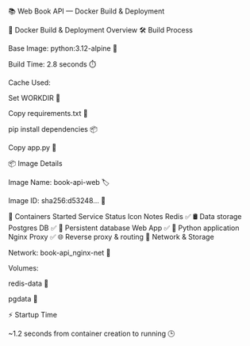 📚 Web Book API — Docker Build & Deployment

🚀 Docker Build & Deployment Overview
🛠️ Build Process

Base Image: python:3.12-alpine 🐍

Build Time: 2.8 seconds ⏱️

Cache Used:

Set WORKDIR 📂

Copy requirements.txt 📄

pip install dependencies 📦

Copy app.py 📝

📦 Image Details

Image Name: book-api-web 🏷️

Image ID: sha256:d53248… 🔑

🐳 Containers Started
Service	Status	Icon	Notes
Redis	✅	🛢️	Data storage
Postgres DB	✅	🐘	Persistent database
Web App	✅	🐍	Python application
Nginx Proxy	✅	🌐	Reverse proxy & routing
🔗 Network & Storage

Network: book-api_nginx-net 🌉

Volumes:

redis-data 💾

pgdata 💾

⚡ Startup Time

~1.2 seconds from container creation to running 🕒
